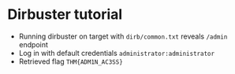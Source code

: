 # Dirbuster tutorial

- Running dirbuster on target with `dirb/common.txt` reveals `/admin` endpoint
- Log in with default credentials `administrator:administrator`
- Retrieved flag `THM{ADM1N_AC3SS}`